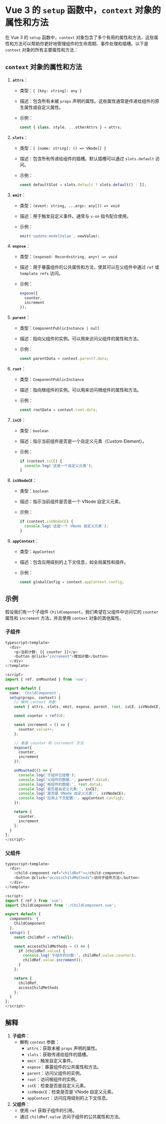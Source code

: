 # Vue 3 的 `setup` 函数中，`context` 对象的属性和方法

在 Vue 3 的 `setup` 函数中，`context` 对象包含了多个有用的属性和方法，这些属性和方法可以帮助你更好地管理组件的生命周期、事件处理和插槽。以下是 `context` 对象的所有主要属性和方法：

## `context` 对象的属性和方法

1. **`attrs`**：

   - 类型：`{ [key: string]: any }`

   - 描述：包含所有未被 `props` 声明的属性。这些属性通常是传递给组件的原生属性或自定义属性。

   - 示例：

     ```typescript
     const { class, style, ...otherAttrs } = attrs;
     ```

2. **`slots`**：

   - 类型：`{ [name: string]: () => VNode[] }`

   - 描述：包含所有传递给组件的插槽。默认插槽可以通过 `slots.default` 访问。

   - 示例：

     ```typescript
     const defaultSlot = slots.default ? slots.default() : [];
     ```

3. **`emit`**：

   - 类型：`(event: string, ...args: any[]) => void`

   - 描述：用于触发自定义事件。通常与 `v-on` 指令配合使用。

   - 示例：

     ```typescript
     emit('update:modelValue', newValue);
     ```

4. **`expose`**：

   - 类型：`(exposed: Record<string, any>) => void`

   - 描述：用于暴露组件的公共属性和方法，使其可以在父组件中通过 `ref` 或 `template refs` 访问。

   - 示例：

     ```typescript
     expose({
       counter,
       increment
     });
     ```

5. **`parent`**：

   - 类型：`ComponentPublicInstance | null`

   - 描述：指向父组件的实例。可以用来访问父组件的属性和方法。

   - 示例：

     ```typescript
     const parentData = context.parent?.data;
     ```

6. **`root`**：

   - 类型：`ComponentPublicInstance`

   - 描述：指向根组件的实例。可以用来访问根组件的属性和方法。

   - 示例：

     ```typescript
     const rootData = context.root.data;
     ```

7. **`isCE`**：

   - 类型：`boolean`

   - 描述：指示当前组件是否是一个自定义元素（Custom Element）。

   - 示例：

     ```typescript
     if (context.isCE) {
       console.log('这是一个自定义元素');
     }
     ```

8. **`isVNodeCE`**：

   - 类型：`boolean`

   - 描述：指示当前组件是否是一个 VNode 自定义元素。

   - 示例：

     ```typescript
     if (context.isVNodeCE) {
       console.log('这是一个 VNode 自定义元素');
     }
     ```

9. **`appContext`**：

   - 类型：`AppContext`

   - 描述：包含应用级别的上下文信息，如全局属性和插件。

   - 示例：

     ```typescript
     const globalConfig = context.appContext.config;
     ```

## 示例

假设我们有一个子组件 `ChildComponent`，我们希望在父组件中访问它的 `counter` 属性和 `increment` 方法，并且使用 `context` 对象的其他属性。

### 子组件

```typescript
typescript<template>
  <div>
    <p>当前计数: {{ counter }}</p>
    <button @click="increment">增加计数</button>
  </div>
</template>

<script>
import { ref, onMounted } from 'vue';

export default {
  name: 'ChildComponent',
  setup(props, context) {
    // 解构 context 参数
    const { attrs, slots, emit, expose, parent, root, isCE, isVNodeCE, appContext } = context;

    const counter = ref(0);

    const increment = () => {
      counter.value++;
    };

    // 暴露 counter 和 increment 方法
    expose({
      counter,
      increment
    });

    onMounted(() => {
      console.log('子组件已挂载');
      console.log('父组件的数据:', parent?.data);
      console.log('根组件的数据:', root.data);
      console.log('是否是自定义元素:', isCE);
      console.log('是否是 VNode 自定义元素:', isVNodeCE);
      console.log('应用上下文配置:', appContext.config);
    });

    return {
      counter,
      increment
    };
  }
};
</script>
```

### 父组件

```typescript
typescript<template>
  <div>
    <child-component ref="childRef"></child-component>
    <button @click="accessChildMethods">访问子组件方法</button>
  </div>
</template>

<script>
import { ref } from 'vue';
import ChildComponent from './ChildComponent.vue';

export default {
  components: {
    ChildComponent
  },
  setup() {
    const childRef = ref(null);

    const accessChildMethods = () => {
      if (childRef.value) {
        console.log('子组件的计数:', childRef.value.counter);
        childRef.value.increment();
      }
    };

    return {
      childRef,
      accessChildMethods
    };
  }
};
</script>
```

## 解释

1. **子组件**：
   - 解构 `context` 参数：
     - `attrs`：获取未被 `props` 声明的属性。
     - `slots`：获取传递给组件的插槽。
     - `emit`：触发自定义事件。
     - `expose`：暴露组件的公共属性和方法。
     - `parent`：访问父组件的实例。
     - `root`：访问根组件的实例。
     - `isCE`：检查是否是自定义元素。
     - `isVNodeCE`：检查是否是 VNode 自定义元素。
     - `appContext`：访问应用级别的上下文信息。
2. **父组件**：
   - 使用 `ref` 获取子组件的引用。
   - 通过 `childRef.value` 访问子组件的公共属性和方法。